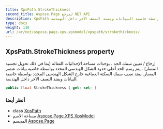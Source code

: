 ```yaml
---
title: XpsPath.StrokeThickness
second_title: Aspose.Page لمرجع NET API
description: XpsPath ملكية. إرجاع / تعيين سمك الحد  بوحدات مساحة الإحداثيات الفعالة بما في ذلك تحويل تجسيد المسار . يتم رسم الحد أعلى حدود الشكل الهندسي المحدد بواسطة خاصية بيانات عنصر المسار. يمتد نصف سمك السكتة الدماغية خارج الشكل الهندسي المحدد بواسطة خاصية البيانات ويمتد النصف الآخر داخل الهندسة.
type: docs
weight: 110
url: /ar/net/aspose.page.xps.xpsmodel/xpspath/strokethickness/
---
```

## XpsPath.StrokeThickness property

إرجاع / تعيين سمك الحد ، بوحدات مساحة الإحداثيات الفعالة (بما في ذلك تحويل تجسيد المسار) . يتم رسم الحد أعلى حدود الشكل الهندسي المحدد بواسطة خاصية بيانات عنصر المسار. يمتد نصف سمك السكتة الدماغية خارج الشكل الهندسي المحدد بواسطة خاصية البيانات ويمتد النصف الآخر داخل الهندسة.

```csharp
public float StrokeThickness { get; set; }
```

### أنظر أيضا

* class [XpsPath](../)
* مساحة الاسم [Aspose.Page.XPS.XpsModel](../../xpspath/)
* المجسم [Aspose.Page](../../../)


